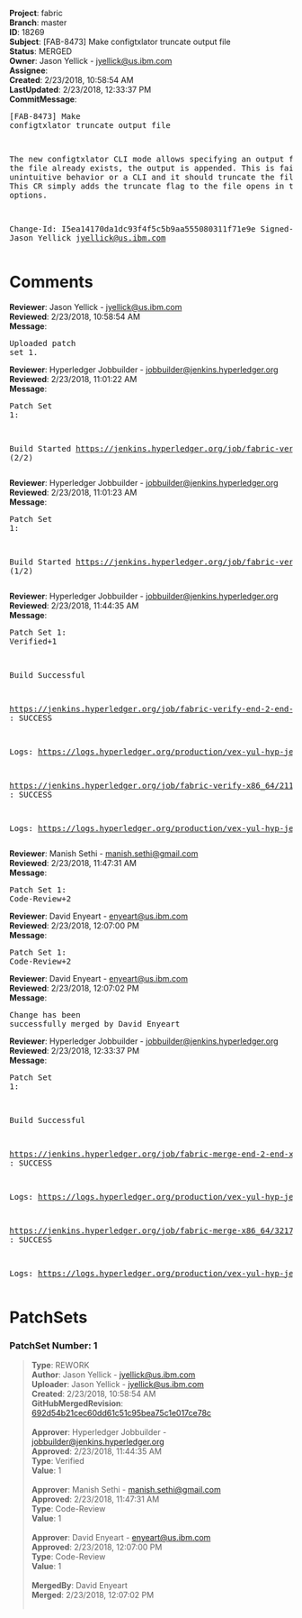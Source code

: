 <strong>Project</strong>: fabric<br><strong>Branch</strong>: master<br><strong>ID</strong>: 18269<br><strong>Subject</strong>: [FAB-8473] Make configtxlator truncate output file<br><strong>Status</strong>: MERGED<br><strong>Owner</strong>: Jason Yellick - jyellick@us.ibm.com<br><strong>Assignee</strong>:<br><strong>Created</strong>: 2/23/2018, 10:58:54 AM<br><strong>LastUpdated</strong>: 2/23/2018, 12:33:37 PM<br><strong>CommitMessage</strong>:<br><pre>[FAB-8473] Make configtxlator truncate output file

The new configtxlator CLI mode allows specifying an output file.  If the
file already exists, the output is appended.  This is fairly unintuitive
behavior or a CLI and it should truncate the file instead.  This CR
simply adds the truncate flag to the file opens in the flag options.

Change-Id: I5ea14170da1dc93f4f5c5b9aa555080311f71e9e
Signed-off-by: Jason Yellick <jyellick@us.ibm.com>
</pre><h1>Comments</h1><strong>Reviewer</strong>: Jason Yellick - jyellick@us.ibm.com<br><strong>Reviewed</strong>: 2/23/2018, 10:58:54 AM<br><strong>Message</strong>: <pre>Uploaded patch set 1.</pre><strong>Reviewer</strong>: Hyperledger Jobbuilder - jobbuilder@jenkins.hyperledger.org<br><strong>Reviewed</strong>: 2/23/2018, 11:01:22 AM<br><strong>Message</strong>: <pre>Patch Set 1:

Build Started https://jenkins.hyperledger.org/job/fabric-verify-x86_64/21137/ (2/2)</pre><strong>Reviewer</strong>: Hyperledger Jobbuilder - jobbuilder@jenkins.hyperledger.org<br><strong>Reviewed</strong>: 2/23/2018, 11:01:23 AM<br><strong>Message</strong>: <pre>Patch Set 1:

Build Started https://jenkins.hyperledger.org/job/fabric-verify-end-2-end-x86_64/12830/ (1/2)</pre><strong>Reviewer</strong>: Hyperledger Jobbuilder - jobbuilder@jenkins.hyperledger.org<br><strong>Reviewed</strong>: 2/23/2018, 11:44:35 AM<br><strong>Message</strong>: <pre>Patch Set 1: Verified+1

Build Successful 

https://jenkins.hyperledger.org/job/fabric-verify-end-2-end-x86_64/12830/ : SUCCESS

Logs: https://logs.hyperledger.org/production/vex-yul-hyp-jenkins-3/fabric-verify-end-2-end-x86_64/12830

https://jenkins.hyperledger.org/job/fabric-verify-x86_64/21137/ : SUCCESS

Logs: https://logs.hyperledger.org/production/vex-yul-hyp-jenkins-3/fabric-verify-x86_64/21137</pre><strong>Reviewer</strong>: Manish Sethi - manish.sethi@gmail.com<br><strong>Reviewed</strong>: 2/23/2018, 11:47:31 AM<br><strong>Message</strong>: <pre>Patch Set 1: Code-Review+2</pre><strong>Reviewer</strong>: David Enyeart - enyeart@us.ibm.com<br><strong>Reviewed</strong>: 2/23/2018, 12:07:00 PM<br><strong>Message</strong>: <pre>Patch Set 1: Code-Review+2</pre><strong>Reviewer</strong>: David Enyeart - enyeart@us.ibm.com<br><strong>Reviewed</strong>: 2/23/2018, 12:07:02 PM<br><strong>Message</strong>: <pre>Change has been successfully merged by David Enyeart</pre><strong>Reviewer</strong>: Hyperledger Jobbuilder - jobbuilder@jenkins.hyperledger.org<br><strong>Reviewed</strong>: 2/23/2018, 12:33:37 PM<br><strong>Message</strong>: <pre>Patch Set 1:

Build Successful 

https://jenkins.hyperledger.org/job/fabric-merge-end-2-end-x86_64/1893/ : SUCCESS

Logs: https://logs.hyperledger.org/production/vex-yul-hyp-jenkins-3/fabric-merge-end-2-end-x86_64/1893

https://jenkins.hyperledger.org/job/fabric-merge-x86_64/3217/ : SUCCESS

Logs: https://logs.hyperledger.org/production/vex-yul-hyp-jenkins-3/fabric-merge-x86_64/3217</pre><h1>PatchSets</h1><h3>PatchSet Number: 1</h3><blockquote><strong>Type</strong>: REWORK<br><strong>Author</strong>: Jason Yellick - jyellick@us.ibm.com<br><strong>Uploader</strong>: Jason Yellick - jyellick@us.ibm.com<br><strong>Created</strong>: 2/23/2018, 10:58:54 AM<br><strong>GitHubMergedRevision</strong>: [692d54b21cec60dd61c51c95bea75c1e017ce78c](https://github.com/hyperledger-gerrit-archive/fabric/commit/692d54b21cec60dd61c51c95bea75c1e017ce78c)<br><br><strong>Approver</strong>: Hyperledger Jobbuilder - jobbuilder@jenkins.hyperledger.org<br><strong>Approved</strong>: 2/23/2018, 11:44:35 AM<br><strong>Type</strong>: Verified<br><strong>Value</strong>: 1<br><br><strong>Approver</strong>: Manish Sethi - manish.sethi@gmail.com<br><strong>Approved</strong>: 2/23/2018, 11:47:31 AM<br><strong>Type</strong>: Code-Review<br><strong>Value</strong>: 1<br><br><strong>Approver</strong>: David Enyeart - enyeart@us.ibm.com<br><strong>Approved</strong>: 2/23/2018, 12:07:00 PM<br><strong>Type</strong>: Code-Review<br><strong>Value</strong>: 1<br><br><strong>MergedBy</strong>: David Enyeart<br><strong>Merged</strong>: 2/23/2018, 12:07:02 PM<br><br></blockquote>